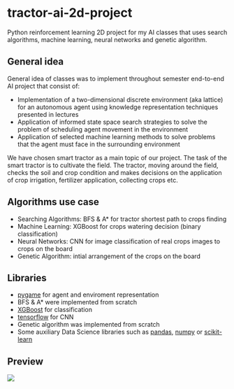 # tractor-ai-2d-project
Python reinforcement learning 2D project for my AI classes that uses search algorithms, machine learning, neural networks and genetic algorithm.

## General idea
General idea of classes was to implement throughout semester end-to-end AI project that consist of:
- Implementation of a two-dimensional discrete environment (aka lattice) for an autonomous agent using knowledge representation techniques presented in lectures
- Application of informed state space search strategies to solve the problem of scheduling agent movement in the environment
- Application of selected machine learning methods to solve problems that the agent must face in the surrounding environment

We have chosen smart tractor as a main topic of our project. The task of the smart tractor is to cultivate the field. The tractor, moving around the field, checks the soil and crop condition and makes decisions on the application of crop irrigation, fertilizer application, collecting crops etc.

## Algorithms use case 
- Searching Algorithms: BFS & A* for tractor shortest path to crops finding
- Machine Learning: XGBoost for crops watering decision (binary classification)
- Neural Networks: CNN for image classification of real crops images to crops on the board
- Genetic Algorithm: intial arrangement of the crops on the board

## Libraries 
- [pygame](https://github.com/pygame/) for agent and enviroment representation
- BFS & A* were implemented from scratch
- [XGBoost](https://github.com/dmlc/xgboost) for classification
- [tensorflow](https://github.com/tensorflow/tensorflow) for CNN
- Genetic algorithm was implemented from scratch
- Some auxiliary Data Science libraries such as [pandas](https://github.com/pandas-dev/pandas), [numpy](https://github.com/numpy/numpy) or [scikit-learn](https://github.com/scikit-learn/scikit-learn)

## Preview 
![](https://im.ezgif.com/tmp/ezgif-1-d4a04fd200.gif)
